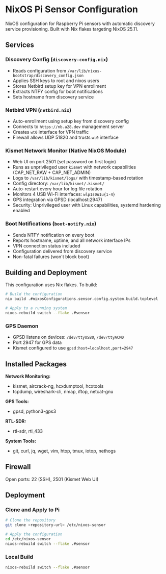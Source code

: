 # NixOS Pi Sensor Configuration

NixOS configuration for Raspberry Pi sensors with automatic discovery service provisioning. Built with Nix flakes targeting NixOS 25.11.

## Services

### Discovery Config (`discovery-config.nix`)
- Reads configuration from `/var/lib/nixos-bootstrap/discovery_config.json`
- Applies SSH keys to root and nixos users
- Stores Netbird setup key for VPN enrollment
- Extracts NTFY config for boot notifications
- Sets hostname from discovery service

### Netbird VPN (`netbird.nix`)
- Auto-enrollment using setup key from discovery config
- Connects to `https://nb.a28.dev` management server
- Creates `wt0` interface for VPN traffic
- Firewall allows UDP 51820 and trusts `wt0` interface

### Kismet Network Monitor (Native NixOS Module)
- Web UI on port 2501 (set password on first login)
- Runs as unprivileged user `kismet` with network capabilities (CAP_NET_RAW + CAP_NET_ADMIN)
- Logs to `/var/lib/kismet/logs/` with timestamp-based rotation
- Config directory: `/var/lib/kismet/.kismet/`
- Auto-restart every hour for log file rotation
- Monitors 4 USB Wi-Fi interfaces: `wlp1s0u1u{1-4}`
- GPS integration via GPSD (localhost:2947)
- Security: Unprivileged user with Linux capabilities, systemd hardening enabled

### Boot Notifications (`boot-notify.nix`)
- Sends NTFY notification on every boot
- Reports hostname, uptime, and all network interface IPs
- VPN connection status included
- Configuration delivered from discovery service
- Non-fatal failures (won't block boot)

## Building and Deployment

This configuration uses Nix flakes. To build:

```bash
# Build the configuration
nix build .#nixosConfigurations.sensor.config.system.build.toplevel

# Apply to a running system
nixos-rebuild switch --flake .#sensor
```

### GPS Daemon
- GPSD listens on devices: `/dev/ttyUSB0`, `/dev/ttyACM0`
- Port 2947 for GPS data
- Kismet configured to use `gpsd:host=localhost,port=2947`

## Installed Packages

**Network Monitoring:**
- kismet, aircrack-ng, hcxdumptool, hcxtools
- tcpdump, wireshark-cli, nmap, iftop, netcat-gnu

**GPS Tools:**
- gpsd, python3-gps3

**RTL-SDR:**
- rtl-sdr, rtl_433

**System Tools:**
- git, curl, jq, wget, vim, htop, tmux, iotop, nethogs

## Firewall

Open ports: 22 (SSH), 2501 (Kismet Web UI)

## Deployment

### Clone and Apply to Pi

```bash
# Clone the repository
git clone <repository-url> /etc/nixos-sensor

# Apply the configuration
cd /etc/nixos-sensor
nixos-rebuild switch --flake .#sensor
```

### Local Build

```bash
nixos-rebuild switch --flake .#sensor
```